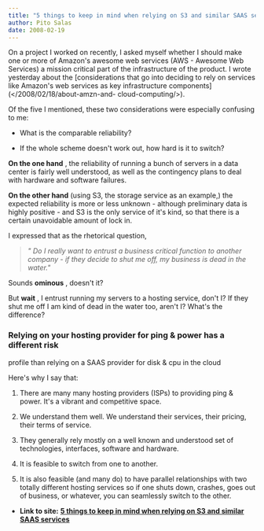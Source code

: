 ```yaml
---
title: "5 things to keep in mind when relying on S3 and similar SAAS services"
author: Pito Salas
date: 2008-02-19
---
```




On a project I worked on recently, I asked myself whether I should make one or
more of Amazon's awesome web services (AWS - Awesome Web Services) a mission
critical part of the infrastructure of the product. I wrote yesterday about
the [considerations that go into deciding to rely on services like Amazon's
web services as key infrastructure components](</2008/02/18/about-amzn-and-
cloud-computing/>).

Of the five I mentioned, these two considerations were especially confusing to
me:

  * What is the comparable reliability?

  * If the whole scheme doesn't work out, how hard is it to switch?

**On the one hand** , the reliability of running a bunch of servers in a data
center is fairly well understood, as well as the contingency plans to deal
with hardware and software failures.

**On the other hand** (using S3, the storage service as an example,) the
expected reliability is more or less unknown - although preliminary data is
highly positive - and S3 is the only service of it's kind, so that there is a
certain unavoidable amount of lock in.

I expressed that as the rhetorical question,

> _" Do I really want to entrust a business critical function to another
> company - if they decide to shut me off, my business is dead in the water."_

Sounds **ominous** , doesn't it?

But **wait** , I entrust running my servers to a hosting service, don't I? If
they shut me off I am kind of dead in the water too, aren't I? What's the
difference?

### Relying on your hosting provider for ping & power has a different risk
profile than relying on a SAAS provider for disk & cpu in the cloud

Here's why I say that:

  1. There are many many hosting providers (ISPs) to providing ping & power. It's a vibrant and competitive space.

  2. We understand them well. We understand their services, their pricing, their terms of service.

  3. They generally rely mostly on a well known and understood set of technologies, interfaces, software and hardware.

  4. It is feasible to switch from one to another.

  5. It is also feasible (and many do) to have parallel relationships with two totally different hosting services so if one shuts down, crashes, goes out of business, or whatever, you can seamlessly switch to the other.


* **Link to site:** **[5 things to keep in mind when relying on S3 and similar SAAS services](None)**

